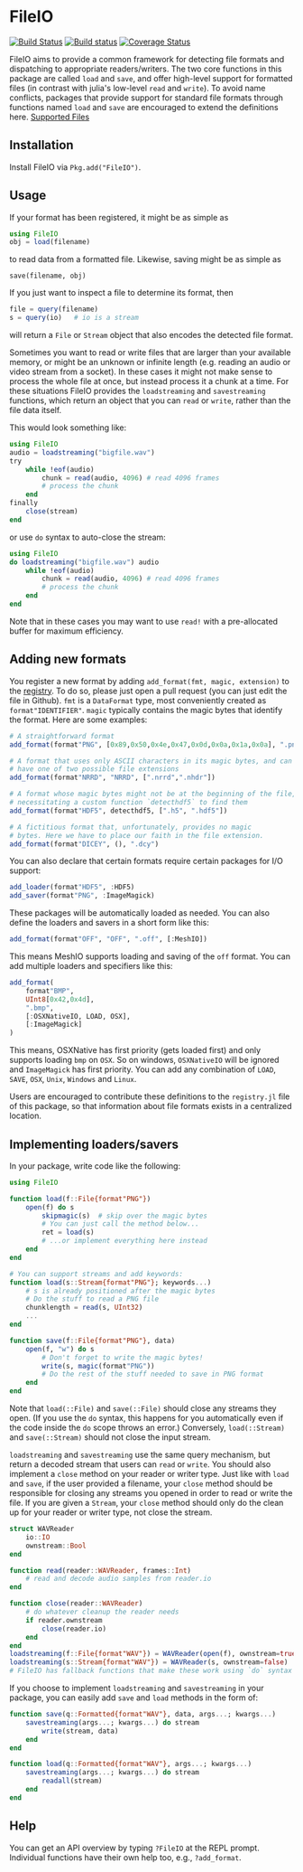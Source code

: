 # FileIO

[![Build Status](https://travis-ci.org/JuliaIO/FileIO.jl.svg?branch=master)](https://travis-ci.org/JuliaIO/FileIO.jl)
[![Build status](https://ci.appveyor.com/api/projects/status/j02repoyo75mtyjn/branch/master?svg=true)](https://ci.appveyor.com/project/SimonDanisch/fileio-jl-t5dw5/branch/master)
[![Coverage Status](https://coveralls.io/repos/JuliaIO/FileIO.jl/badge.svg?branch=master&service=github)](https://coveralls.io/github/JuliaIO/FileIO.jl?branch=master)

FileIO aims to provide a common framework for detecting file formats
and dispatching to appropriate readers/writers.  The two core
functions in this package are called `load` and `save`, and offer
high-level support for formatted files (in contrast with julia's
low-level `read` and `write`).  To avoid name conflicts, packages that
provide support for standard file formats through functions named
`load` and `save` are encouraged to extend the definitions here.
[Supported Files](docs/registry.md)

## Installation

Install FileIO via `Pkg.add("FileIO")`.

## Usage

If your format has been registered, it might be as simple as
```jl
using FileIO
obj = load(filename)
```
to read data from a formatted file.  Likewise, saving might be as simple as
```
save(filename, obj)
```

If you just want to inspect a file to determine its format, then
```jl
file = query(filename)
s = query(io)   # io is a stream
```
will return a `File` or `Stream` object that also encodes the detected
file format.

Sometimes you want to read or write files that are larger than your available
memory, or might be an unknown or infinite length (e.g. reading an audio or
video stream from a socket). In these cases it might not make sense to process
the whole file at once, but instead process it a chunk at a time. For these situations FileIO provides the `loadstreaming` and `savestreaming` functions, which return an object that you can `read` or `write`, rather than the file data itself.

This would look something like:

```jl
using FileIO
audio = loadstreaming("bigfile.wav")
try
    while !eof(audio)
        chunk = read(audio, 4096) # read 4096 frames
        # process the chunk
    end
finally
    close(stream)
end
```

or use `do` syntax to auto-close the stream:

```jl
using FileIO
do loadstreaming("bigfile.wav") audio
    while !eof(audio)
        chunk = read(audio, 4096) # read 4096 frames
        # process the chunk
    end
end
```

Note that in these cases you may want to use `read!` with a pre-allocated buffer for maximum efficiency.

## Adding new formats

You register a new format by adding `add_format(fmt, magic,
extension)` to the [registry](https://github.com/JuliaIO/FileIO.jl/blob/master/src/registry.jl). To do so, please just open a pull request (you can just edit the file in Github).
`fmt` is a `DataFormat` type, most conveniently created
as `format"IDENTIFIER"`.  `magic` typically contains the magic bytes
that identify the format.  Here are some examples:

```jl
# A straightforward format
add_format(format"PNG", [0x89,0x50,0x4e,0x47,0x0d,0x0a,0x1a,0x0a], ".png")

# A format that uses only ASCII characters in its magic bytes, and can
# have one of two possible file extensions
add_format(format"NRRD", "NRRD", [".nrrd",".nhdr"])

# A format whose magic bytes might not be at the beginning of the file,
# necessitating a custom function `detecthdf5` to find them
add_format(format"HDF5", detecthdf5, [".h5", ".hdf5"])

# A fictitious format that, unfortunately, provides no magic
# bytes. Here we have to place our faith in the file extension.
add_format(format"DICEY", (), ".dcy")
```

You can also declare that certain formats require certain packages for
I/O support:

```jl
add_loader(format"HDF5", :HDF5)
add_saver(format"PNG", :ImageMagick)
```
These packages will be automatically loaded as needed.
You can also define the loaders and savers in a short form like this:
```jl
add_format(format"OFF", "OFF", ".off", [:MeshIO])
```
This means MeshIO supports loading and saving of the `off` format.
You can add multiple loaders and specifiers like this:
```jl
add_format(
    format"BMP",
    UInt8[0x42,0x4d],
    ".bmp",
    [:OSXNativeIO, LOAD, OSX],
    [:ImageMagick]
)
```
This means, OSXNative has first priority (gets loaded first) and only supports loading `bmp` on `OSX`.
So on windows, `OSXNativeIO` will be ignored and `ImageMagick` has first priority.
You can add any combination of `LOAD`, `SAVE`, `OSX`, `Unix`, `Windows` and `Linux`.

Users are encouraged to contribute these definitions to the
`registry.jl` file of this package, so that information about file
formats exists in a centralized location.

## Implementing loaders/savers

In your package, write code like the following:

```jl
using FileIO

function load(f::File{format"PNG"})
    open(f) do s
        skipmagic(s)  # skip over the magic bytes
        # You can just call the method below...
        ret = load(s)
        # ...or implement everything here instead
    end
end

# You can support streams and add keywords:
function load(s::Stream{format"PNG"}; keywords...)
    # s is already positioned after the magic bytes
    # Do the stuff to read a PNG file
    chunklength = read(s, UInt32)
    ...
end

function save(f::File{format"PNG"}, data)
    open(f, "w") do s
        # Don't forget to write the magic bytes!
        write(s, magic(format"PNG"))
        # Do the rest of the stuff needed to save in PNG format
    end
end
```

Note that `load(::File)` and `save(::File)` should close any streams
they open.  (If you use the `do` syntax, this happens for you
automatically even if the code inside the `do` scope throws an error.)
Conversely, `load(::Stream)` and `save(::Stream)` should not close the
input stream.

`loadstreaming` and `savestreaming` use the same query mechanism, but return a decoded stream that users can `read` or `write`. You should also implement a `close` method on your reader or writer type. Just like with `load` and `save`, if the user provided a filename, your `close` method should be responsible for closing any streams you opened in order to read or write the file. If you are given a `Stream`, your `close` method should only do the clean up for your reader or writer type, not close the stream.

```julia
struct WAVReader
    io::IO
    ownstream::Bool
end

function read(reader::WAVReader, frames::Int)
    # read and decode audio samples from reader.io
end

function close(reader::WAVReader)
    # do whatever cleanup the reader needs
    if reader.ownstream
        close(reader.io)
    end
end
loadstreaming(f::File{format"WAV"}) = WAVReader(open(f), ownstream=true)
loadstreaming(s::Stream{format"WAV"}) = WAVReader(s, ownstream=false)
# FileIO has fallback functions that make these work using `do` syntax as well.
```

If you choose to implement `loadstreaming` and `savestreaming` in your package,
you can easily add `save` and `load` methods in the form of:

```julia
function save(q::Formatted{format"WAV"}, data, args...; kwargs...)
    savestreaming(args...; kwargs...) do stream
        write(stream, data)
    end
end

function load(q::Formatted{format"WAV"}, args...; kwargs...)
    savestreaming(args...; kwargs...) do stream
        readall(stream)
    end
end
```

## Help

You can get an API overview by typing `?FileIO` at the REPL prompt.
Individual functions have their own help too, e.g., `?add_format`.
